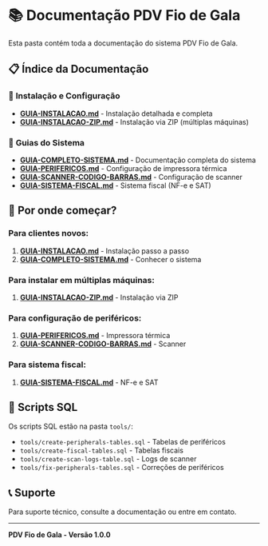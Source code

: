 # 📚 Documentação PDV Fio de Gala

Esta pasta contém toda a documentação do sistema PDV Fio de Gala.

## 📋 Índice da Documentação

### 🚀 **Instalação e Configuração**
- **[GUIA-INSTALACAO.md](GUIA-INSTALACAO.md)** - Instalação detalhada e completa
- **[GUIA-INSTALACAO-ZIP.md](GUIA-INSTALACAO-ZIP.md)** - Instalação via ZIP (múltiplas máquinas)

### 📖 **Guias do Sistema**
- **[GUIA-COMPLETO-SISTEMA.md](GUIA-COMPLETO-SISTEMA.md)** - Documentação completa do sistema
- **[GUIA-PERIFERICOS.md](GUIA-PERIFERICOS.md)** - Configuração de impressora térmica
- **[GUIA-SCANNER-CODIGO-BARRAS.md](GUIA-SCANNER-CODIGO-BARRAS.md)** - Configuração de scanner
- **[GUIA-SISTEMA-FISCAL.md](GUIA-SISTEMA-FISCAL.md)** - Sistema fiscal (NF-e e SAT)

## 🎯 **Por onde começar?**

### **Para clientes novos:**
1. **[GUIA-INSTALACAO.md](GUIA-INSTALACAO.md)** - Instalação passo a passo
2. **[GUIA-COMPLETO-SISTEMA.md](GUIA-COMPLETO-SISTEMA.md)** - Conhecer o sistema

### **Para instalar em múltiplas máquinas:**
1. **[GUIA-INSTALACAO-ZIP.md](GUIA-INSTALACAO-ZIP.md)** - Instalação via ZIP

### **Para configuração de periféricos:**
1. **[GUIA-PERIFERICOS.md](GUIA-PERIFERICOS.md)** - Impressora térmica
2. **[GUIA-SCANNER-CODIGO-BARRAS.md](GUIA-SCANNER-CODIGO-BARRAS.md)** - Scanner

### **Para sistema fiscal:**
1. **[GUIA-SISTEMA-FISCAL.md](GUIA-SISTEMA-FISCAL.md)** - NF-e e SAT

## 🔧 **Scripts SQL**

Os scripts SQL estão na pasta `tools/`:
- `tools/create-peripherals-tables.sql` - Tabelas de periféricos
- `tools/create-fiscal-tables.sql` - Tabelas fiscais
- `tools/create-scan-logs-table.sql` - Logs de scanner
- `tools/fix-peripherals-tables.sql` - Correções de periféricos

## 📞 **Suporte**

Para suporte técnico, consulte a documentação ou entre em contato.

---

**PDV Fio de Gala - Versão 1.0.0** 